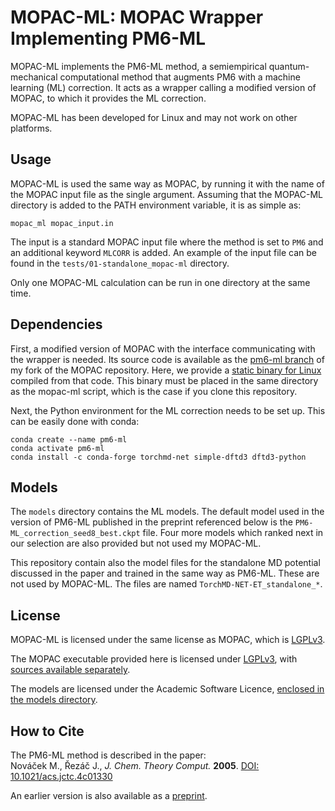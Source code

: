 MOPAC-ML: MOPAC Wrapper Implementing PM6-ML
===========================================

MOPAC-ML implements the PM6-ML method, a semiempirical quantum-mechanical computational method that augments PM6 with a machine learning (ML) correction. It acts as a wrapper calling a modified version of MOPAC, to which it provides the ML correction.

MOPAC-ML has been developed for Linux and may not work on other platforms.

Usage
-----

MOPAC-ML is used the same way as MOPAC, by running it with the name of the MOPAC input file as the single argument. Assuming that the MOPAC-ML directory is added to the PATH environment variable, it is as simple as:

````
mopac_ml mopac_input.in
````

The input is a standard MOPAC input file where the method is set to `PM6` and an additional keyword `MLCORR` is added. An example of the input file can be found in the `tests/01-standalone_mopac-ml` directory.

Only one MOPAC-ML calculation can be run in one directory at the same time.

Dependencies
------------

First, a modified version of MOPAC with the interface communicating with the wrapper is needed. Its source code is available as the [pm6-ml branch](https://github.com/Honza-R/mopac/tree/pm6-ml) of my fork of the MOPAC repository. Here, we provide a [static binary for Linux](https://github.com/Honza-R/mopac-ml/blob/main/mopac) compiled from that code. This binary must be placed in the same directory as the mopac-ml script, which is the case if you clone this repository.

Next, the Python environment for the ML correction needs to be set up. This can be easily done with conda:

````
conda create --name pm6-ml
conda activate pm6-ml
conda install -c conda-forge torchmd-net simple-dftd3 dftd3-python
````

Models
------

The `models` directory contains the ML models. The default model used in the version of PM6-ML published in the preprint referenced below is the `PM6-ML_correction_seed8_best.ckpt` file. Four more models which ranked next in our selection are also provided but not used my MOPAC-ML.

This repository contain also the model files for the standalone MD potential discussed in the paper and trained in the same way as PM6-ML. These are not used by MOPAC-ML. The files are named `TorchMD-NET-ET_standalone_*`.

License
-------

MOPAC-ML is licensed under the same license as MOPAC, which is [LGPLv3](https://www.gnu.org/licenses/lgpl-3.0).

The MOPAC executable provided here is licensed under [LGPLv3](https://www.gnu.org/licenses/lgpl-3.0), with [sources available separately](https://github.com/Honza-R/mopac/tree/pm6-ml).

The models are licensed under the Academic Software Licence, [enclosed in the models directory](models/LICENSE.md).

How to Cite
-----------

The PM6-ML method is described in the paper:<br>
Nováček M., Řezáč J., *J. Chem. Theory Comput.* **2005**. [DOI: 10.1021/acs.jctc.4c01330](https://doi.org/10.1021/acs.jctc.4c01330)

An earlier version is also available as a [preprint](https://doi.org/10.26434/chemrxiv-2024-3nwwv-v2).
